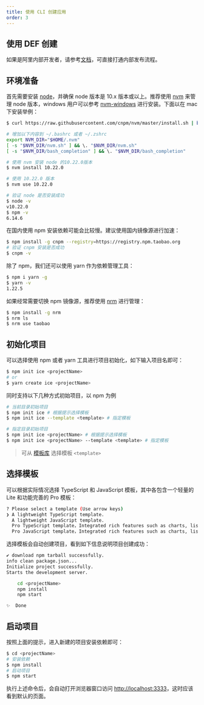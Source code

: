 ```yaml
---
title: 使用 CLI 创建应用
order: 3
---
```


## 使用 DEF 创建

如果是阿里内部开发者，请参考[文档](https://yuque.alibaba-inc.com/ice/rdy99p/gsfp6h)，可直接打通内部发布流程。

## 环境准备

首先需要安装 [node](https://nodejs.org)，并确保 node 版本是 10.x 版本或以上。推荐使用 [nvm](https://github.com/nvm-sh/nvm) 来管理 node 版本，windows 用户可以参考 [nvm-windows](https://github.com/coreybutler/nvm-windows) 进行安装。下面以在 mac 下安装举例：

```bash
$ curl https://raw.githubusercontent.com/cnpm/nvm/master/install.sh | bash

# 增加以下内容到 ~/.bashrc 或者 ~/.zshrc
export NVM_DIR="$HOME/.nvm"
[ -s "$NVM_DIR/nvm.sh" ] && \. "$NVM_DIR/nvm.sh"
[ -s "$NVM_DIR/bash_completion" ] && \. "$NVM_DIR/bash_completion"

# 使用 nvm 安装 node 的10.22.0版本
$ nvm install 10.22.0

# 使用 10.22.0 版本
$ nvm use 10.22.0

# 验证 node 是否安装成功
$ node -v
v10.22.0
$ npm -v
6.14.6
```

在国内使用 npm 安装依赖可能会比较慢。建议使用国内镜像源进行加速：

```bash
$ npm install -g cnpm --registry=https://registry.npm.taobao.org
# 验证 cnpm 安装是否成功
$ cnpm -v
```

除了 npm，我们还可以使用 yarn 作为依赖管理工具：

```bash
$ npm i yarn -g
$ yarn -v
1.22.5
```

如果经常需要切换 npm 镜像源，推荐使用 [nrm](https://github.com/Pana/nrm) 进行管理：

```bash
$ npm install -g nrm
$ nrm ls
$ nrm use taobao
```

## 初始化项目

可以选择使用 npm 或者 yarn 工具进行项目初始化，如下输入项目名即可：

```bash
$ npm init ice <projectName>
# or
$ yarn create ice <projectName>
```

同时支持以下几种方式初始项目，以 npm 为例

```bash
# 当前目录初始项目
$ npm init ice # 根据提示选择模板
$ npm init ice --template <template> # 指定模板

# 指定目录初始项目
$ npm init ice <projectName> # 根据提示选择模板
$ npm init ice <projectName> --template <template> # 指定模板
```

> 可从 [模板库](https://ice.work/scaffold) 选择模板 `<template>`

## 选择模板

可以根据实际情况选择 TypeScript 和 JavaScript 模板，其中各包含一个轻量的 Lite 和功能完善的 Pro 模板：

```bash
? Please select a template (Use arrow keys)
❯ A lightweight TypeScript template.
  A lightweight JavaScript template.
  Pro TypeScript template，Integrated rich features such as charts, lists, forms, etc.
  Pro JavaScript template，Integrated rich features such as charts, lists, forms, etc
```

选择模板会自动创建项目，看到如下信息说明项目创建成功：

```bash
✔ download npm tarball successfully.
info clean package.json...
Initialize project successfully.
Starts the development server.

    cd <projectName>
    npm install
    npm start

✨  Done
```

## 启动项目

按照上面的提示，进入新建的项目安装依赖即可：

```bash
$ cd <projectName>
# 安装依赖
$ npm install
# 启动项目
$ npm start
```

执行上述命令后，会自动打开浏览器窗口访问 [http://localhost:3333](http://localhost:3333，)，这时应该看到默认的页面。
